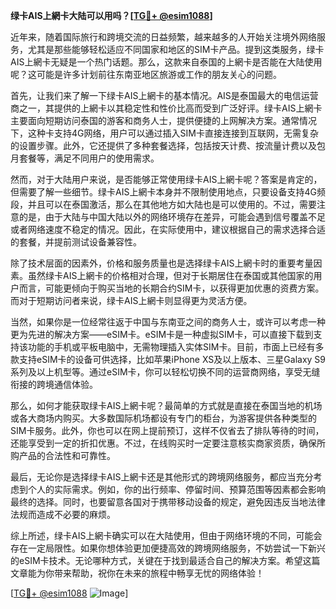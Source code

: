 **绿卡AIS上網卡大陆可以用吗？[[TG💪+ @esim1088](https://t.me/s/esim1088)]**

近年来，随着国际旅行和跨境交流的日益频繁，越来越多的人开始关注境外网络服务，尤其是那些能够轻松适应不同国家和地区的SIM卡产品。提到这类服务，绿卡AIS上網卡无疑是一个热门话题。那么，这款来自泰国的上網卡是否能在大陆使用呢？这可能是许多计划前往东南亚地区旅游或工作的朋友关心的问题。

首先，让我们来了解一下绿卡AIS上網卡的基本情况。AIS是泰国最大的电信运营商之一，其提供的上網卡以其稳定性和性价比高而受到广泛好评。绿卡AIS上網卡主要面向短期访问泰国的游客和商务人士，提供便捷的上网解决方案。通常情况下，这种卡支持4G网络，用户可以通过插入SIM卡直接连接到互联网，无需复杂的设置步骤。此外，它还提供了多种套餐选择，包括按天计费、按流量计费以及包月套餐等，满足不同用户的使用需求。

然而，对于大陆用户来说，是否能够正常使用绿卡AIS上網卡呢？答案是肯定的，但需要了解一些细节。绿卡AIS上網卡本身并不限制使用地点，只要设备支持4G频段，并且可以在泰国激活，那么在其他地方如大陆也是可以使用的。不过，需要注意的是，由于大陆与中国大陆以外的网络环境存在差异，可能会遇到信号覆盖不足或者网络速度不稳定的情况。因此，在实际使用中，建议根据自己的需求选择合适的套餐，并提前测试设备兼容性。

除了技术层面的因素外，价格和服务质量也是选择绿卡AIS上網卡时的重要考量因素。虽然绿卡AIS上網卡的价格相对合理，但对于长期居住在泰国或其他国家的用户而言，可能更倾向于购买当地的长期合约SIM卡，以获得更加优惠的资费方案。而对于短期访问者来说，绿卡AIS上網卡则显得更为灵活方便。

当然，如果你是一位经常往返于中国与东南亚之间的商务人士，或许可以考虑一种更为先进的解决方案——eSIM卡。eSIM卡是一种虚拟SIM卡，可以直接下载到支持该功能的手机或平板电脑中，无需物理插入实体SIM卡。目前，市面上已经有多款支持eSIM卡的设备可供选择，比如苹果iPhone XS及以上版本、三星Galaxy S9系列及以上机型等。通过eSIM卡，你可以轻松切换不同的运营商网络，享受无缝衔接的跨境通信体验。

那么，如何才能获取绿卡AIS上網卡呢？最简单的方式就是直接在泰国当地的机场或各大商场内购买。大多数国际机场都设有专门的柜台，为游客提供各种类型的SIM卡服务。此外，你也可以在网上提前预订，这样不仅省去了排队等待的时间，还能享受到一定的折扣优惠。不过，在线购买时一定要注意核实商家资质，确保所购产品的合法性和可靠性。

最后，无论你是选择绿卡AIS上網卡还是其他形式的跨境网络服务，都应当充分考虑到个人的实际需求。例如，你的出行频率、停留时间、预算范围等因素都会影响最终的选择。同时，也要留意各国对于携带移动设备的规定，避免因违反当地法律法规而造成不必要的麻烦。

综上所述，绿卡AIS上網卡确实可以在大陆使用，但由于网络环境的不同，可能会存在一定局限性。如果你想体验更加便捷高效的跨境网络服务，不妨尝试一下新兴的eSIM卡技术。无论哪种方式，关键在于找到最适合自己的解决方案。希望这篇文章能为你带来帮助，祝你在未来的旅程中畅享无忧的网络体验！

[[TG💪+ @esim1088](https://t.me/s/esim1088) ![Image](https://i.postimg.cc/4NQfJmqS/Snipaste-2025-05-13-00-14-12.png)]